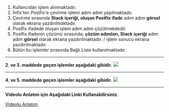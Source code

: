 1. Kullancıdan işlem alınmaktadır.
2. İnfix'ten Postfix'e çevirme işlemi adım adım yapılmaktadır.
3. Çevirme sırasında **Stack içeriği, oluşan Postfix ifade** adım adım **görsel** olarak ekrana yazdırılmaktadır.
4. Postfix ifadede oluşan işlem adım adım çözülmekdedir.
5. Postfix ifadenin çözümü sırasında; **çözüm adımları, Stack içeriği** adım adım **görsel** olarak ekrana yazdırılmaktadır. / işlem sonucu ekrana yazdırılmaktadır.
6. Bütün bu işlemler sırasında Bağlı Liste kullanılmaktadır.

------------

**2. ve 3. maddede geçen işlemler aşağıdaki gibidir.**
![](https://i.hizliresim.com/jkm2k8w.png)

------------

**4. ve 5. maddede geçen işlemler aşağıdaki gibidir.**
![](https://i.hizliresim.com/rm9z4ob.png)

------------
**Videolu Anlatım için Aşağıdaki Linki Kullanabilirsiniz.**

[Videolu Anlatım](https://www.youtube.com/watch?v=NaTodkizMQY "Videolu Anlatım")
